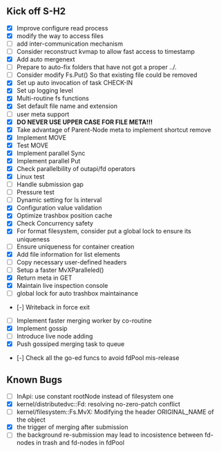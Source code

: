 ## Kick off S-H2

- [x] Improve configure read process
- [x] modify the way to access files
- [ ] add inter-communication mechanism
- [ ] Consider reconstruct kvmap to allow fast access to timestamp
- [x] Add auto mergenext
- [ ] Prepare to auto-fix folders that have not got a proper ../.
- [ ] Consider modify Fs.Put() So that existing file could be removed
- [x] Set up auto invocation of task CHECK-IN
- [x] Set up logging level
- [x] Multi-routine fs functions
- [x] Set default file name and extension
- [ ] user meta support
- [x] **DO NEVER USE UPPER CASE FOR FILE META!!!**
- [x] Take advantage of Parent-Node meta to implement shortcut remove
- [x] Implement MOVE
- [x] Test MOVE
- [x] Implement parallel Sync
- [x] Implement parallel Put
- [x] Check parallelbility of outapi/fd operators
- [x] Linux test
- [ ] Handle submission gap
- [ ] Pressure test
- [ ] Dynamic setting for ls interval
- [x] Configuration value validation
- [x] Optimize trashbox position cache
- [x] Check Concurrency safety
- [x] For format filesystem, consider put a global lock to ensure its uniqueness
- [ ] Ensure uniqueness for container creation
- [x] Add file information for list elements
- [ ] Copy necessary user-defined headers
- [ ] Setup a faster MvXParalleled()
- [x] Return meta in GET
- [x] Maintain live inspection console
- [ ] global lock for auto trashbox maintainance
- [-] Writeback in force exit
- [ ] Implement faster merging worker by co-routine
- [x] Implement gossip
- [ ] Introduce live node adding
- [x] Push gossiped merging task to queue
- [-] Check all the go-ed funcs to avoid fdPool mis-release

## Known Bugs
- [ ] InApi: use constant rootNode instead of filesystem one
- [x] kernel/distributedvc::Fd: resolving no-zero-patch conflict
- [ ] kernel/filesystem::Fs.MvX: Modifying the header ORIGINAL_NAME of the object
- [x] the trigger of merging after submission
- [ ] the background re-submission may lead to incosistence between fd-nodes in trash and fd-nodes in fdPool
